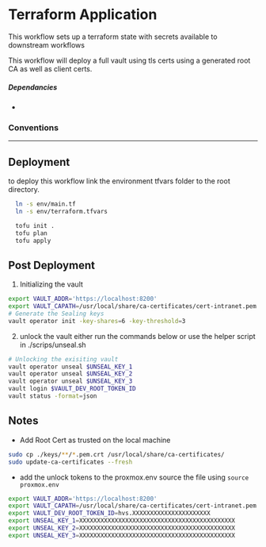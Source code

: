 # Terraform Application

This workflow sets up a terraform state with secrets available to downstream workflows 

This workflow will deploy a full vault using tls certs using a generated root CA as well as client certs. 

##### Dependancies
- 

### Conventions
---
#### 

## Deployment
to deploy this workflow link the environment tfvars folder to the root directory. 
```bash
  ln -s env/main.tf
  ln -s env/terraform.tfvars

  tofu init .
  tofu plan
  tofu apply
```
## Post Deployment

1. Initializing the vault
```bash
export VAULT_ADDR='https://localhost:8200'
export VAULT_CAPATH=/usr/local/share/ca-certificates/cert-intranet.pem.crt
# Generate the Sealing keys
vault operator init -key-shares=6 -key-threshold=3
```

2. unlock the vault either run the commands below or use the helper script in ./scrips/unseal.sh

```bash
# Unlocking the exisiting vault
vault operator unseal $UNSEAL_KEY_1
vault operator unseal $UNSEAL_KEY_2
vault operator unseal $UNSEAL_KEY_3
vault login $VAULT_DEV_ROOT_TOKEN_ID
vault status -format=json
```

## Notes 
- Add Root Cert as trusted on the local machine
```bash
sudo cp ./keys/**/*.pem.crt /usr/local/share/ca-certificates/
sudo update-ca-certificates --fresh
```
- add the unlock tokens to the proxmox.env source the file using `source proxmox.env`
```bash
export VAULT_ADDR='https://localhost:8200'
export VAULT_CAPATH=/usr/local/share/ca-certificates/cert-intranet.pem.crt
export VAULT_DEV_ROOT_TOKEN_ID=hvs.XXXXXXXXXXXXXXXXXXXXXX
export UNSEAL_KEY_1=XXXXXXXXXXXXXXXXXXXXXXXXXXXXXXXXXXXXXXXXXXXX
export UNSEAL_KEY_2=XXXXXXXXXXXXXXXXXXXXXXXXXXXXXXXXXXXXXXXXXXXX
export UNSEAL_KEY_3=XXXXXXXXXXXXXXXXXXXXXXXXXXXXXXXXXXXXXXXXXXXX
```
